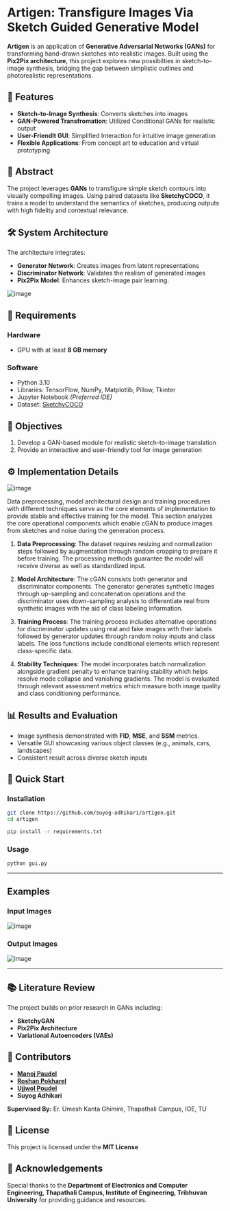 # Artigen: Transfigure Images Via Sketch Guided Generative Model
**Artigen** is an application of **Generative Adversarial Networks (GANs)** for transforming hand-drawn sketches into realistic images. Built using the **Pix2Pix architecture**, this project explores new possibilties in sketch-to-image synthesis, bridging the gap between simplistic outlines and photorealistic representations.

## 🚀 Features
* **Sketch-to-Image Synthesis**: Converts sketches into images
* **GAN-Powered Transfromation**: Utilized Conditional GANs for realistic output
* **User-Friendlt GUI**: Simplified Interaction for intuitive image generation
* **Flexible Applications**: From concept art to education and virtual prototyping

## 📖 Abstract
The project leverages **GANs** to transfigure simple sketch contours into visually compelling images. Using paired datasets like **SketchyCOCO**, it trains a model to understand the semantics of sketches, producing outputs with high fidelity and contextual relevance.

## 🛠️ System Architecture
The architecture integrates:
* **Generator Network**: Creates images from latent representations
* **Discriminator Network**: Validates the realism of generated images
* **Pix2Pix Model**: Enhances sketch-image pair learning.


![image](https://github.com/user-attachments/assets/b44cd1f2-2ce9-4427-9204-c0e9d8ea068c)

## 🔧 Requirements
### Hardware
* GPU with at least **8 GB memory**
### Software
* Python 3.10
* Libraries: TensorFlow, NumPy, Matplotlib, Pillow, Tkinter
* Jupyter Notebook *(Preferred IDE)*
* Dataset: [SketchyCOCO](https://github.com/sysu-imsl/SketchyCOCO "SketchyCOCO")

## 🎯 Objectives 
1. Develop a GAN-based module for realistic sketch-to-image translation
2. Provide an interactive and user-friendly tool for image generation

## ⚙️ Implementation Details
![image](https://github.com/user-attachments/assets/de07c5d8-6ba5-4f57-bfc7-f6c3dac4a72e)

Data preprocessing, model architectural design and training procedures with different techniques serve as the core elements of implementation to provide stable and effective training for the model. This section analyzes the core operational components which enable cGAN to produce images from sketches and noise during the generation process.

1. **Data Preprocessing**: The dataset requires resizing and normalization steps followed by augmentation through random cropping to prepare it before training. The processing methods guarantee the model will receive diverse as well as standardized input.

2. **Model Architecture**: The cGAN consists both generator and discriminator components. The generator generates synthetic images through up-sampling and concatenation operations and the discriminator uses down-sampling analysis to differentiate real from synthetic images with the aid of class labeling information.

3. **Training Process**: The training process includes alternative operations for discriminator updates using real and fake images with their labels followed by generator updates through random noisy inputs and class labels. The loss functions include conditional elements which represent class-specific data.

4. **Stability Techniques**: The model incorporates batch normalization alongside gradient penalty to enhance training stability which helps resolve mode collapse and vanishing gradients. The model is evaluated through relevant assessment metrics which measure both image quality and class conditioning performance.

## 📊 Results and Evaluation
* Image synthesis demonstrated with **FID**, **MSE**, and **SSM** metrics.
* Versatile GUI showcasing various object classes (e.g., animals, cars, landscapes)
* Consistent result across diverse sketch inputs

## 🚀 Quick Start
### Installation
```bash
git clone https://github.com/suyog-adhikari/artigen.git
cd artigen

pip install -r requirements.txt
```
### Usage
```bash
python gui.py
```
***
## Examples
### Input Images
![image](https://github.com/user-attachments/assets/3ac09c50-7535-448a-ace7-3535d7bfc1fc)
### Output Images
![image](https://github.com/user-attachments/assets/20e2edc7-8cb3-43eb-b66a-cc8882492694)
***
## 📚 Literature Review
The project builds on prior research in GANs including:
* **SketchyGAN**
* **Pix2Pix Architecture**
* **Variational Autoencoders (VAEs)**

## 🤝 Contributors
* [**Manoj Paudel**](https://github.com/manozpdel "Manoj Paudel")
* [**Roshan Pokharel**](https://github.com/roshan076 "Roshan Pokharel")
* [**Ujjwol Poudel**](https://github.com/ujjwol112 "Ujjwol Poudel")
* **Suyog Adhikari**

**Supervised By:** Er. Umesh Kanta Ghimire, Thapathali Campus, IOE, TU

## 📜 License
This project is licensed under the **MIT License**

## 🌟 Acknowledgements
Special thanks to the **Department of Electronics and Computer Engineering, Thapathali Campus, Institute of Engineering, Tribhuvan University** for providing guidance and resources.

